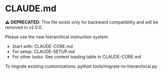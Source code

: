 # CLAUDE.md

⚠️ **DEPRECATED**: This file exists only for backward compatibility and will be removed in v2.0.0.

Please use the new hierarchical instruction system:
- Start with: CLAUDE-CORE.md
- For setup: CLAUDE-SETUP.md
- For other tasks: See context loading table in CLAUDE-CORE.md

To migrate existing customizations: python tools/migrate-to-hierarchical.py
